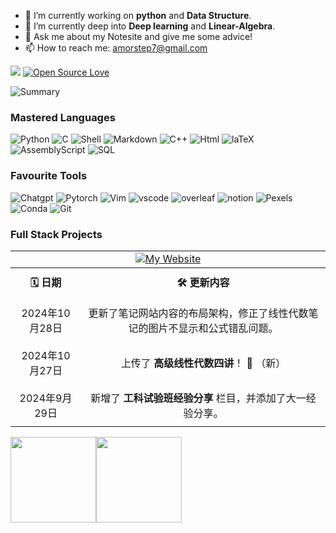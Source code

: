 

- 🔭 I’m currently working on **python** and **Data Structure**.
- 🌱 I’m currently deep into  **Deep learning** and **Linear-Algebra**.
- 💬 Ask me about my Notesite and give me some advice!
- 📫 How to reach me: amorstep7@gmail.com

![](https://komarev.com/ghpvc/?username=Thinking-builder&color=green)
[![Open Source Love](https://badges.frapsoft.com/os/v1/open-source.svg?v=102)](https://github.com/ellerbrock/open-source-badge/)

![Summary](https://github-profile-summary-cards.vercel.app/api/cards/profile-details?username=Thinking-builder&theme=nord_dark)

### Mastered Languages

![Python](https://img.shields.io/badge/Python-FFD43B?style=for-the-badge&logo=python&logoColor=blue)
![C](https://img.shields.io/badge/C-00599C?style=for-the-badge&logo=c&logoColor=white)
![Shell](https://img.shields.io/badge/Shell-4EAA25.svg?&style=for-the-badge&logo=gnu-bash&logoColor=white)
![Markdown](https://img.shields.io/badge/markdown-000000.svg?&style=for-the-badge&logo=markdown&logoColor=white)
![C++](https://img.shields.io/badge/C%2B%2B-00599C?style=for-the-badge&logo=c%2B%2B&logoColor=white)
![Html](https://img.shields.io/badge/HTML5-E34F26?style=for-the-badge&logo=html5&logoColor=white)
![laTeX](https://img.shields.io/badge/LaTeX-47A141?style=for-the-badge&logo=LaTeX&logoColor=white)
![AssemblyScript](https://img.shields.io/badge/assembly%20script-%23000000.svg?style=for-the-badge&logo=assemblyscript&logoColor=white)
![SQL](https://img.shields.io/badge/SQL-003B57.svg?&style=for-the-badge&logo=postgresql&logoColor=white)


### Favourite Tools
![Chatgpt](https://img.shields.io/badge/ChatGPT-74aa9c?style=for-the-badge&logo=openai&logoColor=white)
![Pytorch](https://img.shields.io/badge/PyTorch-EE4C2C?style=for-the-badge&logo=pytorch&logoColor=white)
![Vim](https://img.shields.io/badge/VIM-%2311AB00.svg?&style=for-the-badge&logo=vim&logoColor=white)
![vscode](https://img.shields.io/badge/VSCode-0078D4?style=for-the-badge&logo=visual%20studio%20code&logoColor=white)
![overleaf](https://img.shields.io/badge/Overleaf-47A141?style=for-the-badge&logo=Overleaf&logoColor=white)
![notion](https://img.shields.io/badge/Notion-000000?style=for-the-badge&logo=notion&logoColor=white)
![Pexels](https://img.shields.io/badge/Pexels-05A081?style=for-the-badge&logo=pexels&logoColor=white)
![Conda](https://img.shields.io/badge/conda-342B029.svg?&style=for-the-badge&logo=anaconda&logoColor=white)
![Git](https://img.shields.io/badge/git-F05032.svg?&style=for-the-badge&logo=git&logoColor=white)


### Full Stack Projects

<table style="width: 100%; border-collapse: collapse; text-align: center;">
    <tr>
        <td colspan="2">
            <a href="https://thinking-builder.github.io/NoteSite/">
                <img src="https://img.shields.io/badge/-🧬%20My%20Website-000" alt="My Website">
            </a>
        </td>
    </tr>
    <tr>
        <th style="padding: 10px;">🗓️ 日期</th>
        <th style="padding: 10px;">🛠️ 更新内容</th>
    </tr>
    <tr>
        <td style="padding: 10px;">2024年10月28日</td>
        <td style="padding: 10px;">更新了笔记网站内容的布局架构，修正了线性代数笔记的图片不显示和公式错乱问题。</td>
    </tr>
    <tr>
        <td style="padding: 10px;">2024年10月27日</td>
        <td style="padding: 10px;">上传了 <strong>高级线性代数四讲</strong>！ 🌟 （新）</td>
    </tr>
    <tr>
        <td style="padding: 10px;">2024年9月29日</td>
        <td style="padding: 10px;">新增了 <strong>工科试验班经验分享</strong> 栏目，并添加了大一经验分享。</td>
    </tr>
</table>





<a href="https://www.adamalston.com/"><img height="137px" src="https://github-readme-stats.vercel.app/api?username=Thinking-builder&hide_title=true&hide_border=true&show_icons=true&include_all_commits=true&count_private=true&line_height=21&text_color=000&icon_color=000&bg_color=0,ea6161,ffc64d,fffc4d,52fa5a&theme=graywhite" /><!-- wi*quL3fcV --><img height="137px" src="https://github-readme-stats.vercel.app/api/top-langs/?username=Thinking-builder&hide=html&hide_title=true&hide_border=true&layout=compact&langs_count=6&exclude_repo=comp426,Redventures-Movie-Quotes&text_color=000&icon_color=fff&bg_color=0,52fa5a,4dfcff,c64dff&theme=graywhite" /></a>
